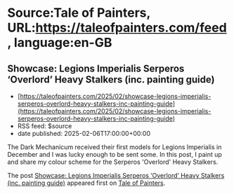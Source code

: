 # Source:Tale of Painters, URL:https://taleofpainters.com/feed, language:en-GB

## Showcase: Legions Imperialis Serperos ‘Overlord’ Heavy Stalkers (inc. painting guide)
 - [https://taleofpainters.com/2025/02/showcase-legions-imperialis-serperos-overlord-heavy-stalkers-inc-painting-guide](https://taleofpainters.com/2025/02/showcase-legions-imperialis-serperos-overlord-heavy-stalkers-inc-painting-guide)
 - RSS feed: $source
 - date published: 2025-02-06T17:00:00+00:00

<p>The Dark Mechanicum received their first models for Legions Imperialis in December and I was lucky enough to be sent some. In this post, I paint up and share my colour scheme for the Serperos 'Overlord' Heavy Stalkers.  </p>
<p>The post <a href="https://taleofpainters.com/2025/02/showcase-legions-imperialis-serperos-overlord-heavy-stalkers-inc-painting-guide/">Showcase: Legions Imperialis Serperos &#8216;Overlord&#8217; Heavy Stalkers (inc. painting guide)</a> appeared first on <a href="https://taleofpainters.com">Tale of Painters</a>.</p>

